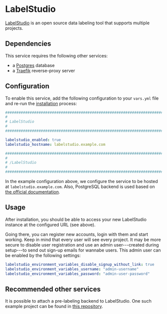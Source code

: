 # LabelStudio

[LabelStudio](https://labelstud.io/) is an open source data labeling tool that supports multiple projects.

## Dependencies

This service requires the following other services:

- a [Postgres](postgres.md) database
- a [Traefik](traefik.md) reverse-proxy server


## Configuration

To enable this service, add the following configuration to your `vars.yml` file and re-run the [installation](../installing.md) process:

```yaml
########################################################################
#                                                                      #
# LabelStudio                                                          #
#                                                                      #
########################################################################

labelstudio_enabled: true
labelstudio_hostname: labelstudio.example.com

########################################################################
#                                                                      #
# /LabelStudio                                                         #
#                                                                      #
########################################################################
```

In the example configuration above, we configure the service to be hosted at `labelstudio.example.com`.
Also, PostgreSQL backend is used based on [the official documentation](https://labelstud.io/guide/storedata#PostgreSQL-database).

## Usage

After installation, you should be able to access your new LabelStudio instance at the configured URL (see above).

Going there, you can register new accounts, login with them and start working.
Keep in mind that every user will see every project.
It may be more secure to disable user registration and use an admin user---created during setup---to send out sign-up emails for wannabe users.
This admin user can be enabled by the following settings:

```yml
labelstudio_environment_variables_disable_signup_without_link: true
labelstudio_environment_variables_username: "admin-username"
labelstudio_environment_variables_password: "admin-user-password"
```


## Recommended other services

It is possible to attach a pre-labeling backend to LabelStudio.
One such example project can be found in [this repository](https://github.com/seblful/label-studio-yolo-backend).
